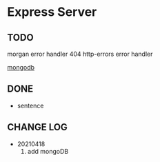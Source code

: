 # Express Server

## TODO

morgan
error handler
404 http-errors
error handler

[mongodb](https://docs.microsoft.com/zh-tw/azure/cosmos-db/tutorial-develop-mongodb-nodejs-part5)

## DONE

- sentence

## CHANGE LOG

- 20210418
  1. add mongoDB